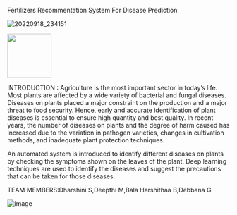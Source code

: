 Fertilizers Recommentation System For Disease Prediction

![20220918_234151](https://user-images.githubusercontent.com/53814610/195548115-69530cf3-e700-481e-bb3b-aa95baad23a2.jpeg)

<img src="(https://user-images.githubusercontent.com/53814610/195548115-69530cf3-e700-481e-bb3b-aa95baad23a2.jpeg)" width="100" height="100">


INTRODUCTION :
                                 Agriculture is the most important sector in today’s life. Most plants are affected by a wide variety of bacterial and fungal diseases. Diseases on plants placed a major constraint on the production and a major threat to food security. Hence, early and accurate identification of plant diseases is essential to ensure high quantity and best quality. In recent years, the number of diseases on plants and the degree of harm caused has increased due to the variation in pathogen varieties, changes in cultivation methods, and inadequate plant protection techniques. 

An automated system is introduced to identify different diseases on plants by checking the symptoms shown on the leaves of the plant. Deep learning techniques are used to identify the diseases and suggest the precautions that can be taken for those diseases. 

TEAM MEMBERS:Dharshini S,Deepthi M,Bala Harshithaa B,Debbana G

![image](https://user-images.githubusercontent.com/53814728/190921919-94303922-aac3-4b5a-aff1-a46440797a1a.png)


                                    
